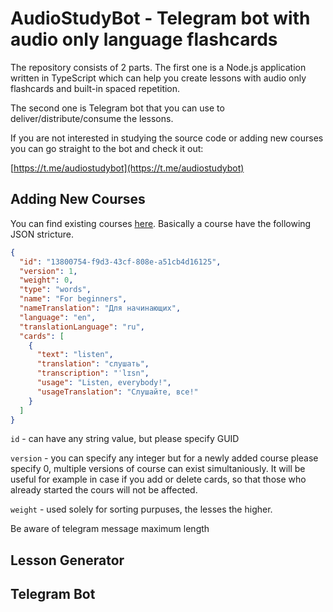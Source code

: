 # AudioStudyBot - Telegram bot with audio only language flashcards

The repository consists of 2 parts. The first one is a Node.js application written in TypeScript which can help you create lessons with audio only flashcards and built-in spaced repetition.

The second one is Telegram bot that you can use to deliver/distribute/consume the lessons.

If you are not interested in studying the source code or adding new courses you can go straight to the bot and check it out: 

[https://t.me/audiostudybot](https://t.me/audiostudybot)

## Adding New Courses
You can find existing courses [here](src/AudioStudy.Bot/AudioStudy.Bot.Courses/courses). Basically a course have the following JSON stricture.
```json
{
  "id": "13800754-f9d3-43cf-808e-a51cb4d16125",
  "version": 1,
  "weight": 0,
  "type": "words",
  "name": "For beginners",
  "nameTranslation": "Для начинающих",
  "language": "en",
  "translationLanguage": "ru",
  "cards": [
    {
      "text": "listen",
      "translation": "cлушать",
      "transcription": "ˈlɪsn",
      "usage": "Listen, everybody!",
      "usageTranslation": "Слушайте, все!"
    }
  ]
}
```

``id`` - can have any string value, but please specify GUID

``version`` - you can specify any integer but for a newly added course please specify 0, multiple versions of course can exist simultaniously. It will be useful for example in case if you add or delete cards, so that those who already started the cours will not be affected.

``weight`` - used solely for sorting purpuses, the lesses the higher.

Be aware of telegram message maximum length 

## Lesson Generator

## Telegram Bot